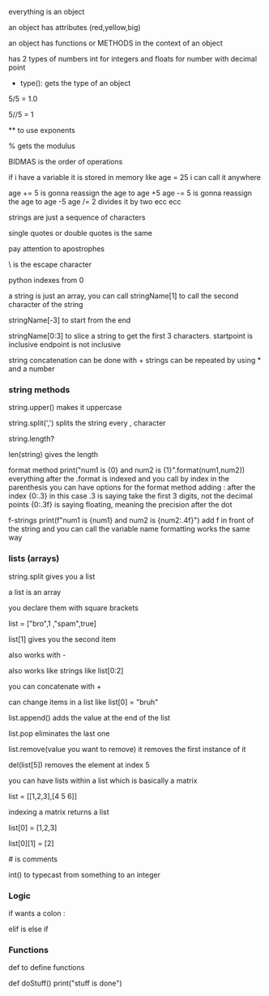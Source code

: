 everything is an object

an object has attributes (red,yellow,big)

an object has functions or METHODS in the context of an object

has 2 types of numbers int for integers and floats for number with decimal point

- type(): gets the type of an object

5/5 = 1.0

5//5 = 1

** to use exponents

% gets the modulus 

BIDMAS is the order of operations

if i have a variable it is stored in memory like age = 25 i can call it anywhere

age += 5 is gonna reassign the age to age +5
age -= 5 is gonna reassign the age to age -5
age /= 2 divides it by two ecc ecc

strings are just a sequence of characters

single quotes or double quotes is the same

pay attention to apostrophes

\\ is the escape character

python indexes from 0 

a string is just an array, you can call stringName\[1] to call the second character of the string

stringName\[-3] to start from the end

stringName\[0:3] to slice a string to get the first 3 characters. 
	startpoint is inclusive
	endpoint is not inclusive
	
string concatenation can be done with + strings can be repeated by using * and a number

### string methods

string.upper() makes it uppercase

string.split(',')  splits the string every , character

string.length?

len(string) gives the length

format method
	print("num1 is {0} and num2 is {1}".format(num1,num2))
	everything after the .format is indexed and you call by index in the parenthesis
	 you can have options for the format method adding : after the index
	 {0:.3}  in this case .3 is saying take the first 3 digits, not the decimal points
	 {0:.3f} is saying floating, meaning the precision after the dot

f-strings 
	print(f"num1 is {num1} and num2 is {num2:.4f}")
	add f in front of the string and you can call the variable name
	formatting works the same way
### lists (arrays)

string.split gives you a list

a list is an array

you declare them with square brackets

list = \["bro",1 ,"spam",true]

list\[1] gives you the second item

also works with -

also works like strings like list\[0:2]

you can concatenate with +

can change items in a list like
	list\[0] = "bruh"

list.append() adds the value at the end of the list

list.pop eliminates the last one

list.remove(value you want to remove)
	it removes the first instance of it

del(list\[5]) removes the element at index 5

you can have lists within a list which is basically a matrix

list = \[\[1,2,3],\[4 5 6]]

indexing a matrix returns a list

list\[0] = \[1,2,3]

list\[0]\[1] = \[2]

\# is comments

int() to typecast from something to an integer

### Logic

if wants a colon : 

elif is else if

### Functions

def to define functions

def doStuff()
	print("stuff is done")


















